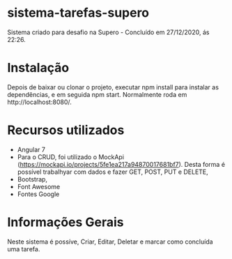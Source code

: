 # sistema-tarefas-supero
Sistema criado para desafio na Supero - Concluído em 27/12/2020, ás 22:26.

# Instalação
Depois de baixar ou clonar o projeto, executar npm install para instalar as dependências, e em seguida
npm start. Normalmente roda em http://localhost:8080/.

# Recursos utilizados
* Angular 7
* Para o CRUD, foi utilizado o MockApi (https://mockapi.io/projects/5fe1ea217a94870017681bf7). Desta forma é possível trabalhyar com dados e fazer GET, POST, PUT e DELETE, 
* Bootstrap, 
* Font Awesome
* Fontes Google

# Informações Gerais
Neste sistema é possíve, Criar, Editar, Deletar e marcar como concluída uma tarefa.

